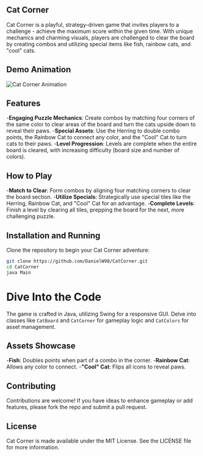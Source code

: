 ## Cat Corner

Cat Corner is a playful, strategy-driven game that invites players to a challenge - achieve the maximum score within the given time. With unique mechanics and charming visuals, players are challenged to clear the board by creating combos and utilizing special items like fish, rainbow cats, and "cool" cats.

## Demo Animation

![Cat Corner Animation](https://github.com/danielw98/CatCorner2/blob/master/CatCorner.gif?raw=true)

## Features

-**Engaging Puzzle Mechanics**: Create combos by matching four corners of the same color to clear areas of the board and turn the cats upside down to reveal their paws.
-**Special Assets**: Use the Herring to double combo points, the Rainbow Cat to connect any color, and the "Cool" Cat to turn cats to their paws.
-**Level Progression**: Levels are complete when the entire board is cleared, with increasing difficulty (board size and number of colors).

## How to Play

-**Match to Clear**: Form combos by aligning four matching corners to clear the board section.
-**Utilize Specials**: Strategically use special tiles like the Herring, Rainbow Cat, and "Cool" Cat for an advantage.
-**Complete Levels**: Finish a level by clearing all tiles, prepping the board for the next, more challenging puzzle.

## Installation and Running

Clone the repository to begin your Cat Corner adventure:

```bash
git clone https://github.com/DanielW98/CatCorner.git
cd CatCorner
java Main
```

# Dive Into the Code

The game is crafted in Java, utilizing Swing for a responsive GUI. Delve into classes like `CatBoard` and `CatCorner` for gameplay logic and `CatColors` for asset management.

## Assets Showcase

-**Fish**: Doubles points when part of a combo in the corner.
-**Rainbow Cat**: Allows any color to connect.
-**"Cool" Cat**: Flips all icons to reveal paws.

## Contributing

Contributions are welcome! If you have ideas to enhance gameplay or add features, please fork the repo and submit a pull request.

## License

Cat Corner is made available under the MIT License. See the LICENSE file for more information.